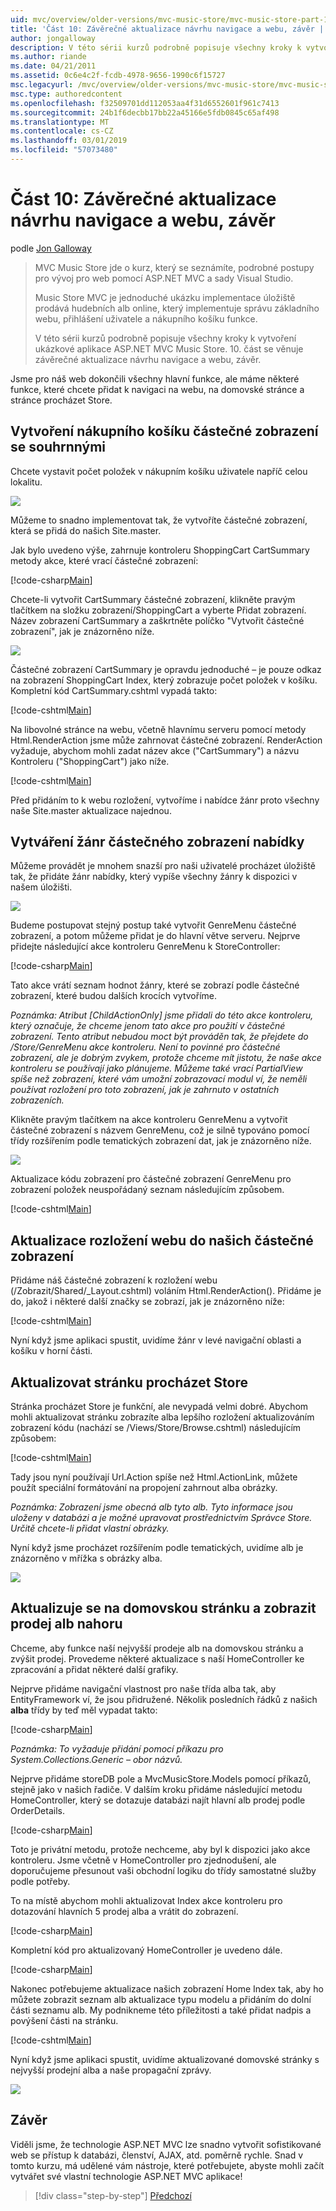 ```yaml
---
uid: mvc/overview/older-versions/mvc-music-store/mvc-music-store-part-10
title: 'Část 10: Závěrečné aktualizace návrhu navigace a webu, závěr | Dokumentace Microsoftu'
author: jongalloway
description: V této sérii kurzů podrobně popisuje všechny kroky k vytvoření ukázkové aplikace ASP.NET MVC Music Store. Část 10 popisuje závěrečné aktualizace navigace a S...
ms.author: riande
ms.date: 04/21/2011
ms.assetid: 0c6e4c2f-fcdb-4978-9656-1990c6f15727
msc.legacyurl: /mvc/overview/older-versions/mvc-music-store/mvc-music-store-part-10
msc.type: authoredcontent
ms.openlocfilehash: f32509701dd112053aa4f31d6552601f961c7413
ms.sourcegitcommit: 24b1f6decbb17bb22a45166e5fdb0845c65af498
ms.translationtype: MT
ms.contentlocale: cs-CZ
ms.lasthandoff: 03/01/2019
ms.locfileid: "57073480"
---
```

<a name="part-10-final-updates-to-navigation-and-site-design-conclusion"></a>Část 10: Závěrečné aktualizace návrhu navigace a webu, závěr
====================
podle [Jon Galloway](https://github.com/jongalloway)

> MVC Music Store jde o kurz, který se seznámíte, podrobné postupy pro vývoj pro web pomocí ASP.NET MVC a sady Visual Studio.  
>   
> Music Store MVC je jednoduché ukázku implementace úložiště prodává hudebních alb online, který implementuje správu základního webu, přihlášení uživatele a nákupního košíku funkce.  
>   
> V této sérii kurzů podrobně popisuje všechny kroky k vytvoření ukázkové aplikace ASP.NET MVC Music Store. 10. část se věnuje závěrečné aktualizace návrhu navigace a webu, závěr.


Jsme pro náš web dokončili všechny hlavní funkce, ale máme některé funkce, které chcete přidat k navigaci na webu, na domovské stránce a stránce procházet Store.

## <a name="creating-the-shopping-cart-summary-partial-view"></a>Vytvoření nákupního košíku částečné zobrazení se souhrnnými

Chcete vystavit počet položek v nákupním košíku uživatele napříč celou lokalitu.

![](mvc-music-store-part-10/_static/image1.png)

Můžeme to snadno implementovat tak, že vytvoříte částečné zobrazení, která se přidá do našich Site.master.

Jak bylo uvedeno výše, zahrnuje kontroleru ShoppingCart CartSummary metody akce, které vrací částečné zobrazení:

[!code-csharp[Main](mvc-music-store-part-10/samples/sample1.cs)]

Chcete-li vytvořit CartSummary částečné zobrazení, klikněte pravým tlačítkem na složku zobrazení/ShoppingCart a vyberte Přidat zobrazení. Název zobrazení CartSummary a zaškrtněte políčko "Vytvořit částečné zobrazení", jak je znázorněno níže.

![](mvc-music-store-part-10/_static/image2.png)

Částečné zobrazení CartSummary je opravdu jednoduché – je pouze odkaz na zobrazení ShoppingCart Index, který zobrazuje počet položek v košíku. Kompletní kód CartSummary.cshtml vypadá takto:

[!code-cshtml[Main](mvc-music-store-part-10/samples/sample2.cshtml)]

Na libovolné stránce na webu, včetně hlavnímu serveru pomocí metody Html.RenderAction jsme může zahrnovat částečné zobrazení. RenderAction vyžaduje, abychom mohli zadat název akce ("CartSummary") a názvu Kontroleru ("ShoppingCart") jako níže.

[!code-cshtml[Main](mvc-music-store-part-10/samples/sample3.cshtml)]

Před přidáním to k webu rozložení, vytvoříme i nabídce žánr proto všechny naše Site.master aktualizace najednou.

## <a name="creating-the-genre-menu-partial-view"></a>Vytváření žánr částečného zobrazení nabídky

Můžeme provádět je mnohem snazší pro naši uživatelé procházet úložiště tak, že přidáte žánr nabídky, který vypíše všechny žánry k dispozici v našem úložišti.

![](mvc-music-store-part-10/_static/image3.png)

Budeme postupovat stejný postup také vytvořit GenreMenu částečné zobrazení, a potom můžeme přidat je do hlavní větve serveru. Nejprve přidejte následující akce kontroleru GenreMenu k StoreController:

[!code-csharp[Main](mvc-music-store-part-10/samples/sample4.cs)]

Tato akce vrátí seznam hodnot žánry, které se zobrazí podle částečné zobrazení, které budou dalších krocích vytvoříme.

*Poznámka: Atribut [ChildActionOnly] jsme přidali do této akce kontroleru, který označuje, že chceme jenom tato akce pro použití v částečné zobrazení. Tento atribut nebudou moct být prováděn tak, že přejdete do /Store/GenreMenu akce kontroleru. Není to povinné pro částečné zobrazení, ale je dobrým zvykem, protože chceme mít jistotu, že naše akce kontroleru se používají jako plánujeme. Můžeme také vrací PartialView spíše než zobrazení, které vám umožní zobrazovací modul ví, že neměli používat rozložení pro toto zobrazení, jak je zahrnuto v ostatních zobrazeních.*

Klikněte pravým tlačítkem na akce kontroleru GenreMenu a vytvořit částečné zobrazení s názvem GenreMenu, což je silně typováno pomocí třídy rozšířením podle tematických zobrazení dat, jak je znázorněno níže.

![](mvc-music-store-part-10/_static/image4.png)

Aktualizace kódu zobrazení pro částečné zobrazení GenreMenu pro zobrazení položek neuspořádaný seznam následujícím způsobem.

[!code-cshtml[Main](mvc-music-store-part-10/samples/sample5.cshtml)]

## <a name="updating-site-layout-to-display-our-partial-views"></a>Aktualizace rozložení webu do našich částečné zobrazení

Přidáme náš částečné zobrazení k rozložení webu (/Zobrazit/Shared/\_Layout.cshtml) voláním Html.RenderAction(). Přidáme je do, jakož i některé další značky se zobrazí, jak je znázorněno níže:

[!code-cshtml[Main](mvc-music-store-part-10/samples/sample6.cshtml)]

Nyní když jsme aplikaci spustit, uvidíme žánr v levé navigační oblasti a košíku v horní části.

## <a name="update-to-the-store-browse-page"></a>Aktualizovat stránku procházet Store

Stránka procházet Store je funkční, ale nevypadá velmi dobré. Abychom mohli aktualizovat stránku zobrazíte alba lepšího rozložení aktualizováním zobrazení kódu (nachází se /Views/Store/Browse.cshtml) následujícím způsobem:

[!code-cshtml[Main](mvc-music-store-part-10/samples/sample7.cshtml)]

Tady jsou nyní používají Url.Action spíše než Html.ActionLink, můžete použít speciální formátování na propojení zahrnout alba obrázky.

*Poznámka: Zobrazení jsme obecná alb tyto alb. Tyto informace jsou uloženy v databázi a je možné upravovat prostřednictvím Správce Store. Určitě chcete-li přidat vlastní obrázky.*

Nyní když jsme procházet rozšířením podle tematických, uvidíme alb je znázorněno v mřížka s obrázky alba.

![](mvc-music-store-part-10/_static/image5.png)

## <a name="updating-the-home-page-to-show-top-selling-albums"></a>Aktualizuje se na domovskou stránku a zobrazit prodej alb nahoru

Chceme, aby funkce naší nejvyšší prodeje alb na domovskou stránku a zvýšit prodej. Provedeme některé aktualizace s naší HomeController ke zpracování a přidat některé další grafiky.

Nejprve přidáme navigační vlastnost pro naše třída alba tak, aby EntityFramework ví, že jsou přidružené. Několik posledních řádků z našich **alba** třídy by teď měl vypadat takto:

[!code-csharp[Main](mvc-music-store-part-10/samples/sample8.cs)]

*Poznámka: To vyžaduje přidání pomocí příkazu pro System.Collections.Generic – obor názvů.*

Nejprve přidáme storeDB pole a MvcMusicStore.Models pomocí příkazů, stejně jako v našich řadiče. V dalším kroku přidáme následující metodu HomeController, který se dotazuje databázi najít hlavní alb prodej podle OrderDetails.

[!code-csharp[Main](mvc-music-store-part-10/samples/sample9.cs)]

Toto je privátní metodu, protože nechceme, aby byl k dispozici jako akce kontroleru. Jsme včetně v HomeController pro zjednodušení, ale doporučujeme přesunout vaši obchodní logiku do třídy samostatné služby podle potřeby.

To na místě abychom mohli aktualizovat Index akce kontroleru pro dotazování hlavních 5 prodej alba a vrátit do zobrazení.

[!code-csharp[Main](mvc-music-store-part-10/samples/sample10.cs)]

Kompletní kód pro aktualizovaný HomeController je uvedeno dále.

[!code-csharp[Main](mvc-music-store-part-10/samples/sample11.cs)]

Nakonec potřebujeme aktualizace našich zobrazení Home Index tak, aby ho můžete zobrazit seznam alb aktualizace typu modelu a přidáním do dolní části seznamu alb. My podnikneme této příležitosti a také přidat nadpis a povýšení části na stránku.

[!code-cshtml[Main](mvc-music-store-part-10/samples/sample12.cshtml)]

Nyní když jsme aplikaci spustit, uvidíme aktualizované domovské stránky s nejvyšší prodejní alba a naše propagační zprávy.

![](mvc-music-store-part-10/_static/image1.jpg)

## <a name="conclusion"></a>Závěr

Viděli jsme, že technologie ASP.NET MVC lze snadno vytvořit sofistikované web se přístup k databázi, členství, AJAX, atd. poměrně rychle. Snad v tomto kurzu, má udělené vám nástroje, které potřebujete, abyste mohli začít vytvářet své vlastní technologie ASP.NET MVC aplikace!


> [!div class="step-by-step"]
> [Předchozí](mvc-music-store-part-9.md)
